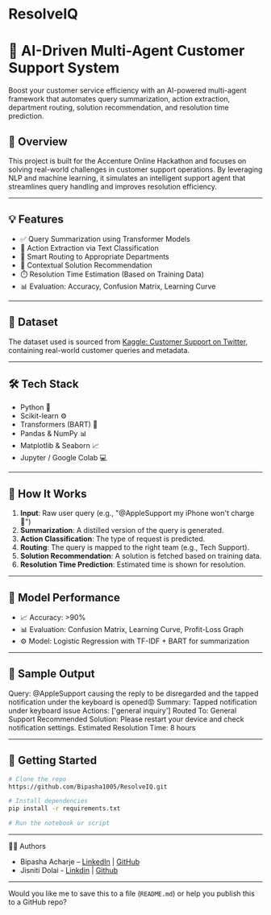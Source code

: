 # ResolveIQ
# 🤖 AI-Driven Multi-Agent Customer Support System

Boost your customer service efficiency with an AI-powered multi-agent framework that automates query summarization, action extraction, department routing, solution recommendation, and resolution time prediction.

## 🚀 Overview

This project is built for the Accenture Online Hackathon and focuses on solving real-world challenges in customer support operations. By leveraging NLP and machine learning, it simulates an intelligent support agent that streamlines query handling and improves resolution efficiency.

---

## 💡 Features

- ✅ Query Summarization using Transformer Models
- 🧠 Action Extraction via Text Classification
- 🔁 Smart Routing to Appropriate Departments
- 💬 Contextual Solution Recommendation
- ⏱️ Resolution Time Estimation (Based on Training Data)
- 📊 Evaluation: Accuracy, Confusion Matrix, Learning Curve

---

## 📁 Dataset

The dataset used is sourced from [Kaggle: Customer Support on Twitter](https://www.kaggle.com/datasets/thoughtvector/customer-support-on-twitter), containing real-world customer queries and metadata.

---

## 🛠️ Tech Stack

- Python 🐍
- Scikit-learn ⚙️
- Transformers (BART) 🤖
- Pandas & NumPy 📊
- Matplotlib & Seaborn 📈
- Jupyter / Google Colab 💻

---

## 📌 How It Works

1. **Input**: Raw user query (e.g., "@AppleSupport my iPhone won't charge 🔋")
2. **Summarization**: A distilled version of the query is generated.
3. **Action Classification**: The type of request is predicted.
4. **Routing**: The query is mapped to the right team (e.g., Tech Support).
5. **Solution Recommendation**: A solution is fetched based on training data.
6. **Resolution Time Prediction**: Estimated time is shown for resolution.

---

## 🧪 Model Performance

- 📈 Accuracy: >90%  
- 📊 Evaluation: Confusion Matrix, Learning Curve, Profit-Loss Graph  
- ⚙️ Model: Logistic Regression with TF-IDF + BART for summarization  

---

## 📸 Sample Output

Query: @AppleSupport causing the reply to be disregarded and the tapped notification under the keyboard is opened😡
Summary: Tapped notification under keyboard issue
Actions: ['general inquiry']
Routed To: General Support
Recommended Solution: Please restart your device and check notification settings.
Estimated Resolution Time: 8 hours


---

## 🏁 Getting Started

```bash
# Clone the repo
https://github.com/Bipasha1005/ResolveIQ.git

# Install dependencies
pip install -r requirements.txt

# Run the notebook or script
```

---

👨‍💻 Authors
- Bipasha Acharje – [LinkedIn](www.linkedin.com/in/bipasha-acharjee-b34939253) | [GitHub](https://github.com/Bipasha1005)
- Jisniti Dolai - [Linkdin](https://www.linkedin.com/in/jisniti-dolai-a2aa05291/) | [Github]()

---

Would you like me to save this to a file (`README.md`) or help you publish this to a GitHub repo?
